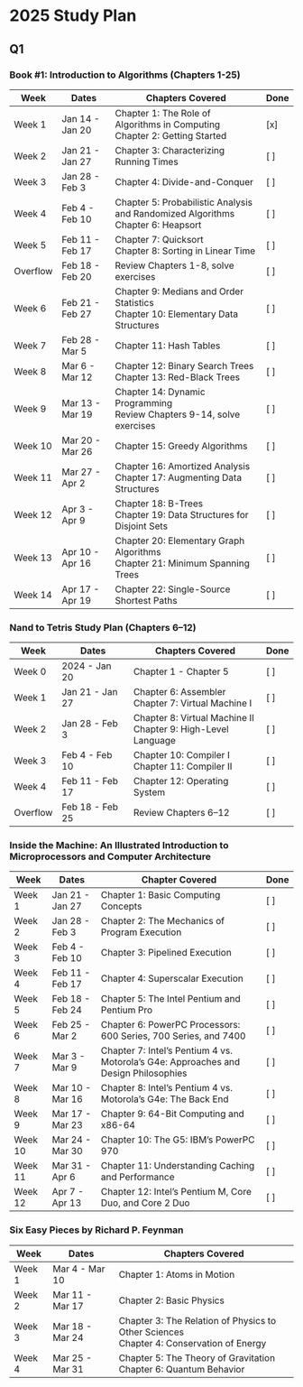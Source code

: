 # 2025 Study Plan

## Q1

### Book #1: Introduction to Algorithms (Chapters 1-25)

| **Week** | **Dates**       | **Chapters Covered**                                                                                                       | **Done** |
|----------|-----------------|----------------------------------------------------------------------------------------------------------------------------|----------|
| Week 1   | Jan 14 - Jan 20 | Chapter 1: The Role of Algorithms in Computing<br/> Chapter 2: Getting Started                                             | [x]      |
| Week 2   | Jan 21 - Jan 27 | Chapter 3: Characterizing Running Times                                                                                    | [ ]      |
| Week 3   | Jan 28 - Feb 3  | Chapter 4: Divide-and-Conquer                                                                                              | [ ]      |
| Week 4   | Feb 4 - Feb 10  | Chapter 5: Probabilistic Analysis and Randomized Algorithms <br/> Chapter 6: Heapsort                                      | [ ]      |
| Week 5   | Feb 11 - Feb 17 | Chapter 7: Quicksort <br/> Chapter 8: Sorting in Linear Time                                                               | [ ]      |
| Overflow | Feb 18 - Feb 20 | Review Chapters 1-8, solve exercises                                                                                       | [ ]      |
| Week 6   | Feb 21 - Feb 27 | Chapter 9: Medians and Order Statistics <br/> Chapter 10: Elementary Data Structures                                       | [ ]      |
| Week 7   | Feb 28 - Mar 5  | Chapter 11: Hash Tables                                                                                                    | [ ]      |
| Week 8   | Mar 6 - Mar 12  | Chapter 12: Binary Search Trees<br/>Chapter 13: Red-Black Trees                                                            | [ ]      |
| Week 9   | Mar 13 - Mar 19 | Chapter 14: Dynamic Programming<br/>Review Chapters 9-14, solve exercises                                                  | [ ]      |
| Week 10  | Mar 20 - Mar 26 | Chapter 15: Greedy Algorithms                                                                                              | [ ]      |
| Week 11  | Mar 27 - Apr 2  | Chapter 16: Amortized Analysis <br/> Chapter 17: Augmenting Data Structures                                                | [ ]      |
| Week 12  | Apr 3 - Apr 9   | Chapter 18: B-Trees <br/> Chapter 19: Data Structures for Disjoint Sets                                                    | [ ]      |
| Week 13  | Apr 10 - Apr 16 | Chapter 20: Elementary Graph Algorithms <br/> Chapter 21: Minimum Spanning Trees                                           | [ ]      |
| Week 14  | Apr 17 - Apr 19 | Chapter 22: Single-Source Shortest Paths                                                                                   | [ ]      |

### Nand to Tetris Study Plan (Chapters 6–12)

| **Week** | **Dates**       | **Chapters Covered**                                              | **Done** |
|----------|-----------------|-------------------------------------------------------------------|----------|
| Week 0   | 2024 - Jan 20   | Chapter 1 - Chapter 5                                             | [ ]      |
| Week 1   | Jan 21 - Jan 27 | Chapter 6: Assembler <br> Chapter 7: Virtual Machine I            | [ ]      |
| Week 2   | Jan 28 - Feb 3  | Chapter 8: Virtual Machine II <br> Chapter 9: High-Level Language | [ ]      |
| Week 3   | Feb 4 - Feb 10  | Chapter 10: Compiler I <br> Chapter 11: Compiler II               | [ ]      |
| Week 4   | Feb 11 - Feb 17 | Chapter 12: Operating System                                      | [ ]      |
| Overflow | Feb 18 - Feb 25 | Review Chapters 6–12                                              | [ ]      |

### Inside the Machine: An Illustrated Introduction to Microprocessors and Computer Architecture

| **Week** | **Dates**       | **Chapter Covered**                                                                 | **Done** |
|----------|-----------------|-------------------------------------------------------------------------------------|----------|
| Week 1   | Jan 21 - Jan 27 | Chapter 1: Basic Computing Concepts                                                 | [ ]      |
| Week 2   | Jan 28 - Feb 3  | Chapter 2: The Mechanics of Program Execution                                       | [ ]      |
| Week 3   | Feb 4 - Feb 10  | Chapter 3: Pipelined Execution                                                      | [ ]      |
| Week 4   | Feb 11 - Feb 17 | Chapter 4: Superscalar Execution                                                    | [ ]      |
| Week 5   | Feb 18 - Feb 24 | Chapter 5: The Intel Pentium and Pentium Pro                                        | [ ]      |
| Week 6   | Feb 25 - Mar 2  | Chapter 6: PowerPC Processors: 600 Series, 700 Series, and 7400                     | [ ]      |
| Week 7   | Mar 3 - Mar 9   | Chapter 7: Intel’s Pentium 4 vs. Motorola’s G4e: Approaches and Design Philosophies | [ ]      |
| Week 8   | Mar 10 - Mar 16 | Chapter 8: Intel’s Pentium 4 vs. Motorola’s G4e: The Back End                       | [ ]      |
| Week 9   | Mar 17 - Mar 23 | Chapter 9: 64-Bit Computing and x86-64                                              | [ ]      |
| Week 10  | Mar 24 - Mar 30 | Chapter 10: The G5: IBM’s PowerPC 970                                               | [ ]      |
| Week 11  | Mar 31 - Apr 6  | Chapter 11: Understanding Caching and Performance                                   | [ ]      |
| Week 12  | Apr 7 - Apr 13  | Chapter 12: Intel’s Pentium M, Core Duo, and Core 2 Duo                             | [ ]      |


### Six Easy Pieces by Richard P. Feynman

| **Week** | **Dates**       | **Chapters Covered**                                                                       |
|----------|-----------------|--------------------------------------------------------------------------------------------|
| Week 1   | Mar 4 - Mar 10  | Chapter 1: Atoms in Motion                                                                 |
| Week 2   | Mar 11 - Mar 17 | Chapter 2: Basic Physics                                                                   |
| Week 3   | Mar 18 - Mar 24 | Chapter 3: The Relation of Physics to Other Sciences<br/>Chapter 4: Conservation of Energy |
| Week 4   | Mar 25 - Mar 31 | Chapter 5: The Theory of Gravitation<br>Chapter 6: Quantum Behavior                        |
